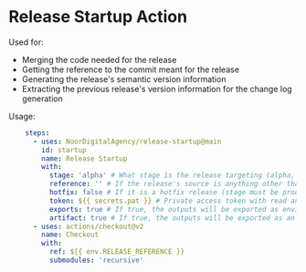 # Release Startup Action

Used for:
- Merging the code needed for the release
- Getting the reference to the commit meant for the release
- Generating the release's semantic version information
- Extracting the previous release's version information for the change log generation

Usage:
```yaml
    steps:
      - uses: NoorDigitalAgency/release-startup@main
        id: startup
        name: Release Startup
        with:
          stage: 'alpha' # What stage is the release targeting (alpha, beta and production)
          reference: '' # If the release's source is anything other than the previous stage's latest release
          hotfix: false # If it is a hotfix release (stage must be production)
          token: ${{ secrets.pat }} # Private access token with read and write access to the repository
          exports: true # If true, the outputs will be exported as environment variables
          artifact: true # If true, the outputs will be exported as an artifact
      - uses: actions/checkout@v2
        name: Checkout
        with:
          ref: ${{ env.RELEASE_REFERENCE }}
          submodules: 'recursive'
```
